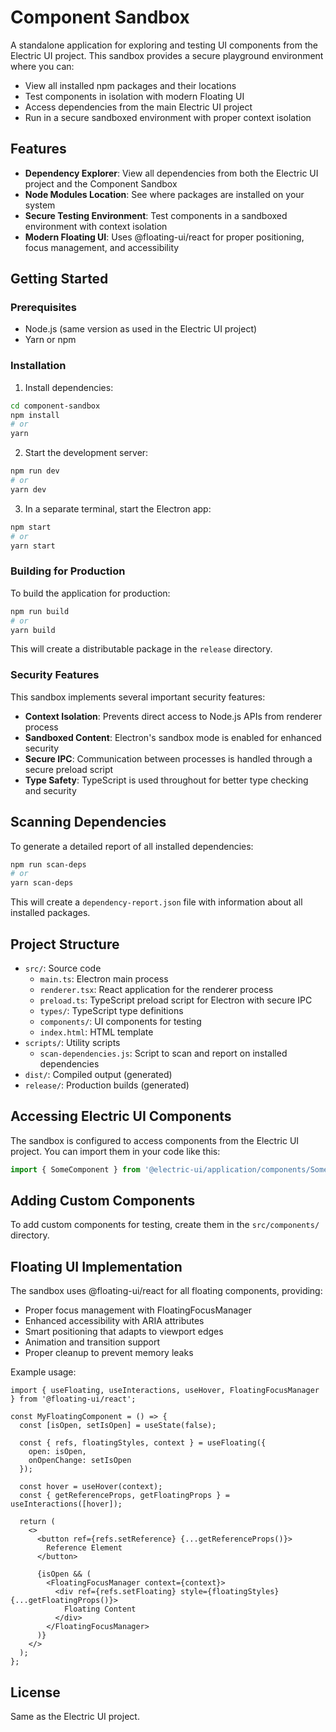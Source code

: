 # Component Sandbox

A standalone application for exploring and testing UI components from the Electric UI project. This sandbox provides a secure playground environment where you can:

- View all installed npm packages and their locations
- Test components in isolation with modern Floating UI
- Access dependencies from the main Electric UI project
- Run in a secure sandboxed environment with proper context isolation

## Features

- **Dependency Explorer**: View all dependencies from both the Electric UI project and the Component Sandbox
- **Node Modules Location**: See where packages are installed on your system
- **Secure Testing Environment**: Test components in a sandboxed environment with context isolation
- **Modern Floating UI**: Uses @floating-ui/react for proper positioning, focus management, and accessibility

## Getting Started

### Prerequisites

- Node.js (same version as used in the Electric UI project)
- Yarn or npm

### Installation

1. Install dependencies:

```bash
cd component-sandbox
npm install
# or
yarn
```

2. Start the development server:

```bash
npm run dev
# or
yarn dev
```

3. In a separate terminal, start the Electron app:

```bash
npm start
# or
yarn start
```

### Building for Production

To build the application for production:

```bash
npm run build
# or
yarn build
```

This will create a distributable package in the `release` directory.

### Security Features

This sandbox implements several important security features:

- **Context Isolation**: Prevents direct access to Node.js APIs from renderer process
- **Sandboxed Content**: Electron's sandbox mode is enabled for enhanced security
- **Secure IPC**: Communication between processes is handled through a secure preload script
- **Type Safety**: TypeScript is used throughout for better type checking and security

## Scanning Dependencies

To generate a detailed report of all installed dependencies:

```bash
npm run scan-deps
# or
yarn scan-deps
```

This will create a `dependency-report.json` file with information about all installed packages.

## Project Structure

- `src/`: Source code
  - `main.ts`: Electron main process
  - `renderer.tsx`: React application for the renderer process
  - `preload.ts`: TypeScript preload script for Electron with secure IPC
  - `types/`: TypeScript type definitions
  - `components/`: UI components for testing
  - `index.html`: HTML template
- `scripts/`: Utility scripts
  - `scan-dependencies.js`: Script to scan and report on installed dependencies
- `dist/`: Compiled output (generated)
- `release/`: Production builds (generated)

## Accessing Electric UI Components

The sandbox is configured to access components from the Electric UI project. You can import them in your code like this:

```typescript
import { SomeComponent } from '@electric-ui/application/components/SomeComponent';
```

## Adding Custom Components

To add custom components for testing, create them in the `src/components/` directory.

## Floating UI Implementation

The sandbox uses @floating-ui/react for all floating components, providing:

- Proper focus management with FloatingFocusManager
- Enhanced accessibility with ARIA attributes
- Smart positioning that adapts to viewport edges
- Animation and transition support
- Proper cleanup to prevent memory leaks

Example usage:

```tsx
import { useFloating, useInteractions, useHover, FloatingFocusManager } from '@floating-ui/react';

const MyFloatingComponent = () => {
  const [isOpen, setIsOpen] = useState(false);
  
  const { refs, floatingStyles, context } = useFloating({
    open: isOpen,
    onOpenChange: setIsOpen
  });
  
  const hover = useHover(context);
  const { getReferenceProps, getFloatingProps } = useInteractions([hover]);
  
  return (
    <>
      <button ref={refs.setReference} {...getReferenceProps()}>
        Reference Element
      </button>
      
      {isOpen && (
        <FloatingFocusManager context={context}>
          <div ref={refs.setFloating} style={floatingStyles} {...getFloatingProps()}>
            Floating Content
          </div>
        </FloatingFocusManager>
      )}
    </>
  );
};
```

## License

Same as the Electric UI project.
